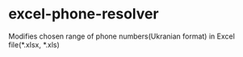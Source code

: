# excel-phone-resolver
Modifies chosen range of phone numbers(Ukranian format) in Excel file(*.xlsx, *.xls)
